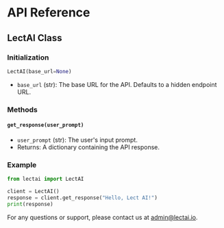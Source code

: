 # API Reference

## LectAI Class

### Initialization

```python
LectAI(base_url=None)
```

- `base_url` (str): The base URL for the API. Defaults to a hidden endpoint URL.

### Methods

#### `get_response(user_prompt)`

- `user_prompt` (str): The user's input prompt.
- Returns: A dictionary containing the API response.

### Example

```python
from lectai import LectAI

client = LectAI()
response = client.get_response("Hello, Lect AI!")
print(response)
```

For any questions or support, please contact us at [admin@lectai.io](mailto:admin@lectai.io).